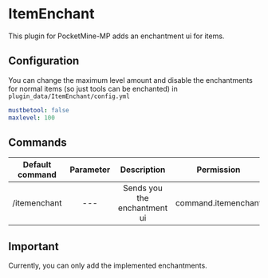 # ItemEnchant
This plugin for PocketMine-MP adds an enchantment ui for items.

## Configuration
You can change the maximum level amount and disable the enchantments for normal items (so just tools can be enchanted) in `plugin_data/ItemEnchant/config.yml`

```yml
mustbetool: false
maxlevel: 100
```

## Commands
| Default command | Parameter | Description | Permission |
| :-----: | :--------: | :---------: | :----------: |
| /itemenchant | --- | Sends you the enchantment ui | command.itemenchant |

## Important
Currently, you can only add the implemented enchantments.

